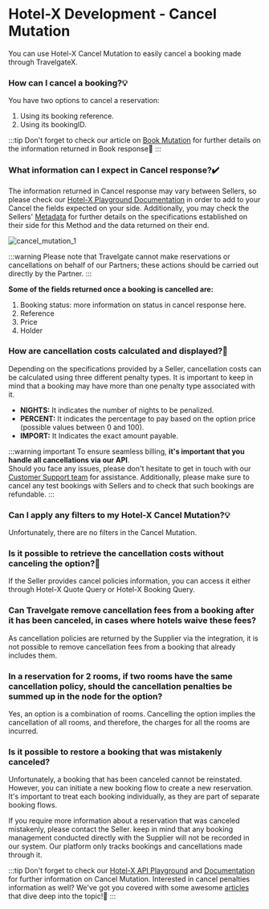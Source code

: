 ﻿---
sidebar_position: 1
---

# Hotel-X Development - Cancel Mutation

You can use Hotel-X Cancel Mutation to easily cancel a booking made through TravelgateX.

### How can I cancel a booking?💡
You have two options to cancel a reservation:
1. Using its booking reference.
1. Using its bookingID.

:::tip
Don't forget to check our article on [Book Mutation](/kb/our-products/are-you-a-buyer/our-methods/booking-flow/book/hotel-x-development-book-mutation) for further details on the information returned in Book response🚀
:::

### What information can I expect in Cancel response?✔️
The information returned in Cancel response may vary between Sellers, so please check our [Hotel-X Playground Documentation](/playground) in order to add to your Cancel the fields expected on your side. Additionally, you may check the Sellers' [Metadata](/kb/our-products/are-you-a-buyer/our-methods/static-content/hotel-x-metadata-query) for further details on the specifications established on their side for this Method and the data returned on their end.

![cancel_mutation_1](https://storage.travelgate.com/kbase/cancel_mutation_1.jpg)

:::warning
Please note that Travelgate cannot make reservations or cancellations on behalf of our Partners; these actions should be carried out directly by the Partner.
:::


**Some of the fields returned once a booking is cancelled are:**
1. Booking status: more information on status in cancel response here.
1. Reference
1. Price
1. Holder


### How are cancellation costs calculated and displayed?🔢
Depending on the specifications provided by a Seller, cancellation costs can be calculated using three different penalty types. It is important to keep in mind that a booking may have more than one penalty type associated with it.

- **NIGHTS:** It indicates the number of nights to be penalized.
- **PERCENT:** It indicates the percentage to pay based on the option price (possible values between 0 and 100).
- **IMPORT:** It Indicates the exact amount payable.

:::warning important
To ensure seamless billing, **it's important that you handle all cancellations via our API**.  
Should you face any issues, please don't hesitate to get in touch with our [Customer Support team](https://app.travelgate.com/support) for assistance. Additionally, please make sure to cancel any test bookings with Sellers and to check that such bookings are refundable.
:::

### Can I apply any filters to my Hotel-X Cancel Mutation?💡
Unfortunately, there are no filters in the Cancel Mutation.

### Is it possible to retrieve the cancellation costs without canceling the option?🔎
If the Seller provides cancel policies information, you can access it either through Hotel-X Quote Query or Hotel-X Booking Query.

### Can Travelgate remove cancellation fees from a booking after it has been canceled, in cases where hotels waive these fees?
As cancellation policies are returned by the Supplier via the integration, it is not possible to remove cancellation fees from a booking that already includes them.

### In a reservation for 2 rooms, if two rooms have the same cancellation policy, should the cancellation penalties be summed up in the node for the option?  
Yes, an option is a combination of rooms. Cancelling the option implies the cancellation of all rooms, and therefore, the charges for all the rooms are incurred.

### Is it possible to restore a booking that was mistakenly canceled?
Unfortunately, a booking that has been canceled cannot be reinstated. However, you can initiate a new booking flow to create a new reservation. It's important to treat each booking individually, as they are part of separate booking flows.

If you require more information about a reservation that was canceled mistakenly, please contact the Seller. keep in mind that any booking management conducted directly with the Supplier will not be recorded in our system. Our platform only tracks bookings and cancellations made through it.

 
:::tip
Don't forget to check our [Hotel-X API Playground](/playground) and [Documentation](/docs/apis/for-buyers/hotel-x-pull-buyers-api/booking-management/cancel) for further information on Cancel Mutation. Interested in cancel penalties information as well? We've got you covered with some awesome [articles](/kb/faqs/faqs-cancel-policies/hotel-buyers-api-cancel-policies) that dive deep into the topic!🚀
:::
